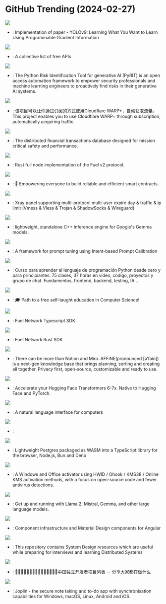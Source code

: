 # GitHub Trending (2024-02-27)

![](https://img.shields.io/badge/Python-New%201-green?style=flat-square&logo=appveyor)
- [](https://github.comundefined): Implementation of paper - YOLOv9: Learning What You Want to Learn Using Programmable Gradient Information

![](https://img.shields.io/badge/Python-New%20648-green?style=flat-square&logo=appveyor)
- [](https://github.comundefined): A collective list of free APIs

![](https://img.shields.io/badge/Python-New%20227-green?style=flat-square&logo=appveyor)
- [](https://github.comundefined): The Python Risk Identification Tool for generative AI (PyRIT) is an open access automation framework to empower security professionals and machine learning engineers to proactively find risks in their generative AI systems.

![](https://img.shields.io/badge/Python-New%201-green?style=flat-square&logo=appveyor)
- [](https://github.comundefined): 该项目可以让你通过订阅的方式使用Cloudflare WARP+，自动获取流量。This project enables you to use Cloudflare WARP+ through subscription, automatically acquiring traffic.

![](https://img.shields.io/badge/Zig-New%20909-green?style=flat-square&logo=appveyor)
- [](https://github.comundefined): The distributed financial transactions database designed for mission critical safety and performance.

![](https://img.shields.io/badge/Rust-New%20862-green?style=flat-square&logo=appveyor)
- [](https://github.comundefined): Rust full node implementation of the Fuel v2 protocol.

![](https://img.shields.io/badge/Rust-New%20668-green?style=flat-square&logo=appveyor)
- [](https://github.comundefined): 🌴 Empowering everyone to build reliable and efficient smart contracts.

![](https://img.shields.io/badge/JavaScript-New%20232-green?style=flat-square&logo=appveyor)
- [](https://github.comundefined): Xray panel supporting multi-protocol multi-user expire day & traffic & ip limit (Vmess & Vless & Trojan & ShadowSocks & Wireguard)

![](https://img.shields.io/badge/C%2B%2B-New%20263-green?style=flat-square&logo=appveyor)
- [](https://github.comundefined): lightweight, standalone C++ inference engine for Google's Gemma models.

![](https://img.shields.io/badge/Python-New%2047-green?style=flat-square&logo=appveyor)
- [](https://github.comundefined): A framework for prompt tuning using Intent-based Prompt Calibration

![](https://img.shields.io/badge/Python-New%20190-green?style=flat-square&logo=appveyor)
- [](https://github.comundefined): Curso para aprender el lenguaje de programación Python desde cero y para principiantes. 75 clases, 37 horas en vídeo, código, proyectos y grupo de chat. Fundamentos, frontend, backend, testing, IA...

![](https://img.shields.io/badge/none-New%20325-green?style=flat-square&logo=appveyor)
- [](https://github.comundefined): 🎓 Path to a free self-taught education in Computer Science!

![](https://img.shields.io/badge/TypeScript-New%20322-green?style=flat-square&logo=appveyor)
- [](https://github.comundefined): Fuel Network Typescript SDK

![](https://img.shields.io/badge/Rust-New%20344-green?style=flat-square&logo=appveyor)
- [](https://github.comundefined): Fuel Network Rust SDK

![](https://img.shields.io/badge/TypeScript-New%20196-green?style=flat-square&logo=appveyor)
- [](https://github.comundefined): There can be more than Notion and Miro. AFFiNE(pronounced [ə‘fain]) is a next-gen knowledge base that brings planning, sorting and creating all together. Privacy first, open-source, customizable and ready to use.

![](https://img.shields.io/badge/Python-New%20121-green?style=flat-square&logo=appveyor)
- [](https://github.comundefined): Accelerate your Hugging Face Transformers 6-7x. Native to Hugging Face and PyTorch.

![](https://img.shields.io/badge/Python-New%20218-green?style=flat-square&logo=appveyor)
- [](https://github.comundefined): A natural language interface for computers

![](https://img.shields.io/badge/none-New%20107-green?style=flat-square&logo=appveyor)
- [](https://github.comundefined): 

![](https://img.shields.io/badge/TypeScript-New%20382-green?style=flat-square&logo=appveyor)
- [](https://github.comundefined): Lightweight Postgres packaged as WASM into a TypeScript library for the browser, Node.js, Bun and Deno

![](https://img.shields.io/badge/Batchfile-New%201-green?style=flat-square&logo=appveyor)
- [](https://github.comundefined): A Windows and Office activator using HWID / Ohook / KMS38 / Online KMS activation methods, with a focus on open-source code and fewer antivirus detections.

![](https://img.shields.io/badge/Go-New%20639-green?style=flat-square&logo=appveyor)
- [](https://github.comundefined): Get up and running with Llama 2, Mistral, Gemma, and other large language models.

![](https://img.shields.io/badge/TypeScript-New%204-green?style=flat-square&logo=appveyor)
- [](https://github.comundefined): Component infrastructure and Material Design components for Angular

![](https://img.shields.io/badge/none-New%20475-green?style=flat-square&logo=appveyor)
- [](https://github.comundefined): This repository contains System Design resources which are useful while preparing for interviews and learning Distributed Systems

![](https://img.shields.io/badge/none-New%20109-green?style=flat-square&logo=appveyor)
- [](https://github.comundefined): 👩🏿‍💻👨🏾‍💻👩🏼‍💻👨🏽‍💻👩🏻‍💻中国独立开发者项目列表 -- 分享大家都在做什么

![](https://img.shields.io/badge/TypeScript-New%20175-green?style=flat-square&logo=appveyor)
- [](https://github.comundefined): Joplin - the secure note taking and to-do app with synchronisation capabilities for Windows, macOS, Linux, Android and iOS.

